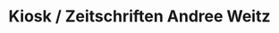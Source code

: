 ---
title: "Kiosk / Zeitschriften Andree Weitz"
url: /bonn/kiosk-zeitschriften-andree-weitz/
shop: Kiosk
---